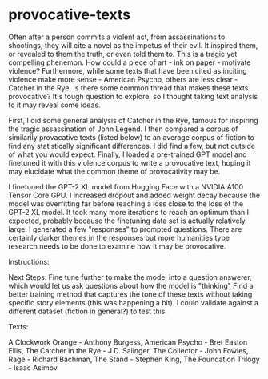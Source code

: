 # provocative-texts

Often after a person commits a violent act, from assassinations to shootings, they will cite a novel as the impetus of their evil. It inspired them, or revealed to them the truth, or even told them to. This is a tragic yet compelling phenemon. How could a piece of art - ink on paper - motivate violence? Furthermore, while some texts that have been cited as inciting violence make more sense - American Psycho, others are less clear - Catcher in the Rye. Is there some common thread that makes these texts provocative? It's tough question to explore, so I thought taking text analysis to it may reveal some ideas.

First, I did some general analysis of Catcher in the Rye, famous for inspiring the tragic assassination of John Legend. I then compared a corpus of similarily provacative texts (listed below) to an average corpus of fiction to find any statistically significant differences. I did find a few, but not outside of what you would expect. Finally, I loaded a pre-trained GPT model and finetuned it with this violence corpus to write a provocative text, hoping it may elucidate what the common theme of provocativity may be. 

I finetuned the GPT-2 XL model from Hugging Face with a NVIDIA A100 Tensor Core GPU. I increased dropout and added weight decay because the model was overfitting far before reaching a loss close to the loss of the GPT-2 XL model. It took many more iterations to reach an optimum than I expected, probably because the finetuning data set is actually relatively large. I generated a few "responses" to prompted questions. There are certainly darker themes in the responses but more humanities type research needs to be done to examine how it may be provocative.

Instructions:


Next Steps:
Fine tune further to make the model into a question answerer, which would let us ask questions about how the model is "thinking"
Find a better training method that captures the tone of these texts without taking specific story elements (this was happening a bit). I could validate against a different dataset (fiction in general?) to test this.

Texts:

A Clockwork Orange - Anthony Burgess,
American Psycho - Bret Easton Ellis,
The Catcher in the Rye - J.D. Salinger,
The Collector - John Fowles,
Rage - Richard Bachman,
The Stand - Stephen King,
The Foundation Trilogy - Isaac Asimov
